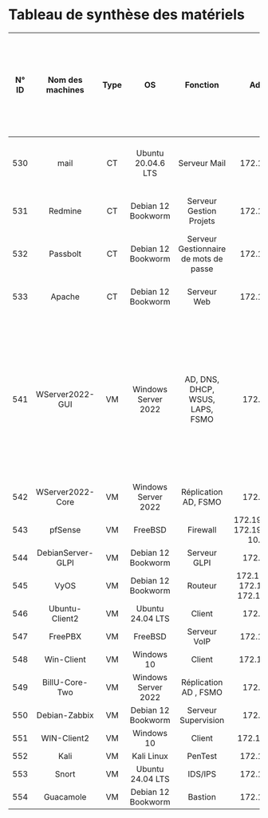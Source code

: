 # Tableau de synthèse des matériels

| N° ID | Nom des machines | Type | OS | Fonction | Adresse IP | Disque (Taille Totale en Go / Espace Libre en Go / Espace Libre en %) | RAM (Taille totale en Go / Taille utilisée en %) |
|:-----------:|:-----------:|:-----------:|:-----------:|:-----------:|:-----------:|:-----------:|:-----------:|
| 530 | mail              | CT | Ubuntu 20.04.6 LTS  | Serveur Mail                          | 172.19.11.4/24                                   | HDD 1 : 10 Go/2.36 Go/24.14 % | 6 Go/48.89 % |
| 531 | Redmine           | CT | Debian 12 Bookworm  | Serveur Gestion Projets               | 172.19.0.13/24                                   | HDD 1 : 4 Go/1.6 Go/41.44 % | 512 Mo/31.82 % |
| 532 | Passbolt          | CT | Debian 12 Bookworm  | Serveur Gestionnaire de mots de passe | 172.19.0.25/24                                   | HDD 1 : 8 Go/6.37 Go/81.91 % | 2 Go/5.97 % | 
| 533 | Apache            | CT | Debian 12 Bookworm  | Serveur Web                           | 172.19.11.5/24                                   | HDD 1 : 8 Go/6.69 Go/86.05 % | 4 Go/2.53 % |
| 541 | WServer2022-GUI   | VM | Windows Server 2022 | AD, DNS, DHCP, WSUS, LAPS, FSMO       | 172.19.0.2/24                                    | HDD 1 : 100 Go/76.7 Go/76.7 % - HDD 2 : 51 Go/29.8 Go/40 % - HDD 3 : 10 Go/9.9 Go/99 % - HDD 4 : 10 Go/9.9 Go/99 % | 8 Go/63.36 % |
| 542 | WServer2022-Core  | VM | Windows Server 2022 | Réplication AD, FSMO                  | 172.19.0.3/24                                    | 200 Go | 4 Go   |
| 543 | pfSense           | VM | FreeBSD             | Firewall                              | 172.19.10.254/16, 172.19.11.254/24, 10.0.0.2/24  | 6 Go   | 2 Go   |
| 544 | DebianServer-GLPI | VM | Debian 12 Bookworm  | Serveur GLPI                          | 172.19.0.4/24                                    | 32 Go  | 2 Go   |
| 545 | VyOS              | VM | Debian 12 Bookworm  | Routeur                               | 172.19.1.254/24, 172.19.10.1/24, 172.19.0.254/24 | 4 Go   | 1 Go   |
| 546 | Ubuntu-Client2    | VM | Ubuntu 24.04 LTS    | Client                                | 172.19.1.9/24                                    | 32 Go  | 4 Go   |
| 547 | FreePBX           | VM | FreeBSD             | Serveur VoIP                          | 172.19.0.15/24                                   | 20 Go  | 2 Go   |
| 548 | Win-Client        | VM | Windows 10          | Client                                | 172.19.1.50./24                                  | 50 Go  | 4 Go   |
| 549 | BillU-Core-Two    | VM | Windows Server 2022 | Réplication AD , FSMO                 | 172.19.0.5/24                                    | 32 Go  | 2 Go   |
| 550 | Debian-Zabbix     | VM | Debian 12 Bookworm  | Serveur Supervision                   | 172.19.0.9/24                                    | 32 Go  | 2 Go   |
| 551 | WIN-Client2       | VM | Windows 10          | Client                                | 172.19.1.100/24                                  | 50 Go  | 4 Go   |
| 552 | Kali              | VM | Kali Linux          | PenTest                               | 172.19.0.16/24                                   | 32 Go  | 4 Go   |
| 553 | Snort             | VM | Ubuntu 24.04 LTS    | IDS/IPS                               | 172.19.1.20/24                                   | 20 Go  | 4 Go   |
| 554 | Guacamole         | VM | Debian 12 Bookworm  | Bastion                               | 172.19.11.4/24                                   | 32 Go  | 4 Go   |

